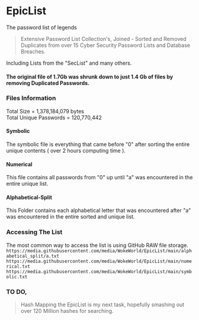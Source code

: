 # EpicList
The password list of legends   
   
> Extensive Password List Collection's, Joined - Sorted and Removed Duplicates from over 15 Cyber Security Password Lists and Database Breaches.
 
Including Lists from the "SecList" and many others.   

 
#### The original file of 1.7Gb was shrunk down to just 1.4 Gb of files by removing Duplicated Passwords.    
  
### Files Information    
Total Size = 1,378,184,079 bytes    
Total Unique Passwords = 120,770,442

#### Symbolic     
The symbolic file is everything that came before "0" after sorting the entire unique contents ( over 2 hours computing time ).
 
#### Numerical   
This file contains all passwords from "0" up until "a" was encountered in the entire unique list.
 
#### Alphabetical-Split   
This Folder contains each alphabetical letter that was encountered after "a" was encountered in the entire sorted and unique list.   
 
     
  
### Accessing The List    
The most common way to access the list is using GitHub RAW file storage.  
`https://media.githubusercontent.com/media/WokeWorld/EpicList/main/alphabetical_split/a.txt`
`https://media.githubusercontent.com/media/WokeWorld/EpicList/main/numerical.txt`
`https://media.githubusercontent.com/media/WokeWorld/EpicList/main/symbolic.txt`

   

### TO DO,   
> Hash Mapping the EpicList is my next task, hopefully smashing out over 120 Million hashes for searching.  


  
  
